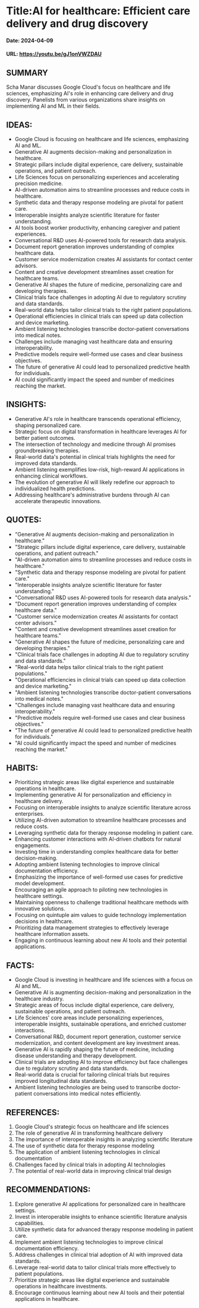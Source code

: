 # Title:AI for healthcare: Efficient care delivery and drug discovery
#### Date: 2024-04-09
#### URL: https://youtu.be/gJ1onVWZDAU



## SUMMARY

Scha Manar discusses Google Cloud's focus on healthcare and life sciences, emphasizing AI's role in enhancing care delivery and drug discovery. Panelists from various organizations share insights on implementing AI and ML in their fields.

## IDEAS:

- Google Cloud is focusing on healthcare and life sciences, emphasizing AI and ML.
- Generative AI augments decision-making and personalization in healthcare.
- Strategic pillars include digital experience, care delivery, sustainable operations, and patient outreach.
- Life Sciences focus on personalizing experiences and accelerating precision medicine.
- AI-driven automation aims to streamline processes and reduce costs in healthcare.
- Synthetic data and therapy response modeling are pivotal for patient care.
- Interoperable insights analyze scientific literature for faster understanding.
- AI tools boost worker productivity, enhancing caregiver and patient experiences.
- Conversational R&D uses AI-powered tools for research data analysis.
- Document report generation improves understanding of complex healthcare data.
- Customer service modernization creates AI assistants for contact center advisors.
- Content and creative development streamlines asset creation for healthcare teams.
- Generative AI shapes the future of medicine, personalizing care and developing therapies.
- Clinical trials face challenges in adopting AI due to regulatory scrutiny and data standards.
- Real-world data helps tailor clinical trials to the right patient populations.
- Operational efficiencies in clinical trials can speed up data collection and device marketing.
- Ambient listening technologies transcribe doctor-patient conversations into medical notes.
- Challenges include managing vast healthcare data and ensuring interoperability.
- Predictive models require well-formed use cases and clear business objectives.
- The future of generative AI could lead to personalized predictive health for individuals.
- AI could significantly impact the speed and number of medicines reaching the market.

## INSIGHTS:

- Generative AI's role in healthcare transcends operational efficiency, shaping personalized care.
- Strategic focus on digital transformation in healthcare leverages AI for better patient outcomes.
- The intersection of technology and medicine through AI promises groundbreaking therapies.
- Real-world data's potential in clinical trials highlights the need for improved data standards.
- Ambient listening exemplifies low-risk, high-reward AI applications in enhancing clinical workflows.
- The evolution of generative AI will likely redefine our approach to individualized health predictions.
- Addressing healthcare's administrative burdens through AI can accelerate therapeutic innovations.

## QUOTES:

- "Generative AI augments decision-making and personalization in healthcare."
- "Strategic pillars include digital experience, care delivery, sustainable operations, and patient outreach."
- "AI-driven automation aims to streamline processes and reduce costs in healthcare."
- "Synthetic data and therapy response modeling are pivotal for patient care."
- "Interoperable insights analyze scientific literature for faster understanding."
- "Conversational R&D uses AI-powered tools for research data analysis."
- "Document report generation improves understanding of complex healthcare data."
- "Customer service modernization creates AI assistants for contact center advisors."
- "Content and creative development streamlines asset creation for healthcare teams."
- "Generative AI shapes the future of medicine, personalizing care and developing therapies."
- "Clinical trials face challenges in adopting AI due to regulatory scrutiny and data standards."
- "Real-world data helps tailor clinical trials to the right patient populations."
- "Operational efficiencies in clinical trials can speed up data collection and device marketing."
- "Ambient listening technologies transcribe doctor-patient conversations into medical notes."
- "Challenges include managing vast healthcare data and ensuring interoperability."
- "Predictive models require well-formed use cases and clear business objectives."
- "The future of generative AI could lead to personalized predictive health for individuals."
- "AI could significantly impact the speed and number of medicines reaching the market."

## HABITS:

- Prioritizing strategic areas like digital experience and sustainable operations in healthcare.
- Implementing generative AI for personalization and efficiency in healthcare delivery.
- Focusing on interoperable insights to analyze scientific literature across enterprises.
- Utilizing AI-driven automation to streamline healthcare processes and reduce costs.
- Leveraging synthetic data for therapy response modeling in patient care.
- Enhancing customer interactions with AI-driven chatbots for natural engagements.
- Investing time in understanding complex healthcare data for better decision-making.
- Adopting ambient listening technologies to improve clinical documentation efficiency.
- Emphasizing the importance of well-formed use cases for predictive model development.
- Encouraging an agile approach to piloting new technologies in healthcare settings.
- Maintaining openness to challenge traditional healthcare methods with innovative solutions.
- Focusing on quintuple aim values to guide technology implementation decisions in healthcare.
- Prioritizing data management strategies to effectively leverage healthcare information assets.
- Engaging in continuous learning about new AI tools and their potential applications.

## FACTS:

- Google Cloud is investing in healthcare and life sciences with a focus on AI and ML.
- Generative AI is augmenting decision-making and personalization in the healthcare industry.
- Strategic areas of focus include digital experience, care delivery, sustainable operations, and patient outreach.
- Life Sciences' core areas include personalizing experiences, interoperable insights, sustainable operations, and enriched customer interactions.
- Conversational R&D, document report generation, customer service modernization, and content development are key investment areas.
- Generative AI is rapidly shaping the future of medicine, including disease understanding and therapy development.
- Clinical trials are adopting AI to improve efficiency but face challenges due to regulatory scrutiny and data standards.
- Real-world data is crucial for tailoring clinical trials but requires improved longitudinal data standards.
- Ambient listening technologies are being used to transcribe doctor-patient conversations into medical notes efficiently.

## REFERENCES:

1. Google Cloud's strategic focus on healthcare and life sciences
2. The role of generative AI in transforming healthcare delivery
3. The importance of interoperable insights in analyzing scientific literature
4. The use of synthetic data for therapy response modeling
5. The application of ambient listening technologies in clinical documentation
6. Challenges faced by clinical trials in adopting AI technologies
7. The potential of real-world data in improving clinical trial design

## RECOMMENDATIONS:

1. Explore generative AI applications for personalized care in healthcare settings.
2. Invest in interoperable insights to enhance scientific literature analysis capabilities.
3. Utilize synthetic data for advanced therapy response modeling in patient care.
4. Implement ambient listening technologies to improve clinical documentation efficiency.
5. Address challenges in clinical trial adoption of AI with improved data standards.
6. Leverage real-world data to tailor clinical trials more effectively to patient populations.
7. Prioritize strategic areas like digital experience and sustainable operations in healthcare investments.
8. Encourage continuous learning about new AI tools and their potential applications in healthcare.